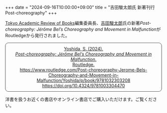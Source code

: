 +++
date = "2024-09-16T10:00:00+09:00"
title = "吉田駿太朗氏 新著刊行 Post-choreography"
+++

[Tokyo Academic Review of Books](https://tarb.yamanami.tokyo/)編集委員長、[吉田駿太朗](https://researchmap.jp/shuntaroyoshida)氏の新著*Post-choreography: Jérôme Bel’s Choreography and Movement in Malfunction*がRoutledgeから発行されました。

<div style="padding: 10px; margin-bottom: 10px; border: 1px solid #333333; border-radius: 10px; text-align: center;">
<a href="https://www.routledge.com/Post-choreography-Jerome-Bels-Choreography-and-Movement-in-Malfunction/Yoshida/p/book/9781032303208">
Yoshida, S. (2024).<br/><i>Post-choreography: Jérôme Bel’s Choreography and Movement in Malfunction</i>.<br/>Routledge.<br/>https://www.routledge.com/Post-choreography-Jerome-Bels-Choreography-and-Movement-in-Malfunction/Yoshida/p/book/9781032303208</a> <br/> <a href="https://doi.org/10.4324/9781003304470">https://doi.org/10.4324/9781003304470</a>
</div>

洋書を扱うお近くの書店やオンライン書店でご購入いただけます。ご覧ください。
